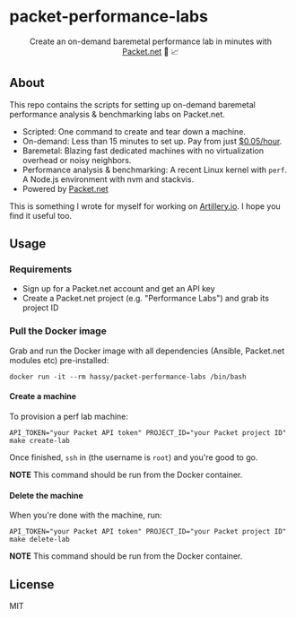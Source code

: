 # packet-performance-labs

<p align="center">Create an on-demand baremetal performance lab in minutes with <a href="https://packet.net">Packet.net</a> 🔬 📈</p>

## About

This repo contains the scripts for setting up on-demand baremetal performance analysis & benchmarking labs on Packet.net.

- Scripted: One command to create and tear down a machine.
- On-demand: Less than 15 minutes to set up. Pay from just [$0.05/hour](https://www.packet.net/bare-metal/servers/type-0/).
- Baremetal: Blazing fast dedicated machines with no virtualization overhead or noisy neighbors.
- Performance analysis & benchmarking: A recent Linux kernel with `perf`. A Node.js environment with nvm and stackvis.
- Powered by [Packet.net](https://packet.net)

This is something I wrote for myself for working on [Artillery.io](https://artillery.io). I hope you find it useful too.

## Usage

### Requirements

- Sign up for a Packet.net account and get an API key
- Create a Packet.net project (e.g. "Performance Labs") and grab its project ID

### Pull the Docker image

Grab and run the Docker image with all dependencies (Ansible, Packet.net modules etc) pre-installed:

```shell
docker run -it --rm hassy/packet-performance-labs /bin/bash
```

#### Create a machine

To provision a perf lab machine:

```shell
API_TOKEN="your Packet API token" PROJECT_ID="your Packet project ID" make create-lab
```

Once finished, `ssh` in (the username is `root`) and you're good to go.

**NOTE** This command should be run from the Docker container.

#### Delete the machine

When you're done with the machine, run:

```shell
API_TOKEN="your Packet API token" PROJECT_ID="your Packet project ID" make delete-lab
```

**NOTE** This command should be run from the Docker container.


## License

MIT
